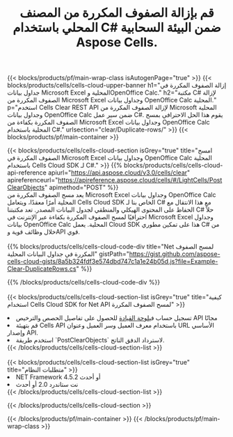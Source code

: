 ﻿---
title:  قم بإزالة الصفوف المكررة من المصنف المحلي باستخدام C# ضمن البيئة السحابية Aspose Cells.
description:  واجهات برمجة التطبيقات السحابية ومجموعات SDK لمسح الصفوف المكررة في Microsoft Excel وOpenOffice Calc باستخدام C#. امسح الصفوف المكررة في جداول البيانات المحلية باستخدام Cells Cloud SDK لـ C#.
---
{{< blocks/products/pf/main-wrap-class isAutogenPage="true" >}}
{{< blocks/products/cells/cells-cloud-upper-banner h1="إزالة الصفوف المكررة في جداول بيانات Microsoft Excel المحلية وOpenOffice Calc." h2="مكتبة C# لإزالة الصفوف المكررة من Microsoft Excel وجداول بيانات OpenOffice Calc المحلية." p="استخدم Cells Clear REST API لإزالة الصفوف المكررة من Microsoft المحلية وجداول بيانات OpenOffice Calc ضمن سير عمل C#. يقوم هذا الحل الاحترافي بمسح الصفوف المكررة بكفاءة من Microsoft Excel وجداول بيانات OpenOffice Calc المحلية باستخدام C#." urlsection="clear/Duplicate-rows/" >}}
{{< blocks/products/pf/main-container >}}

{{< blocks/products/cells/cells-cloud-section isGrey="true" title="امسح الصفوف المكررة في Microsoft Excel وجداول بيانات OpenOffice Calc المحلية باستخدام Cells Cloud SDK لـ C#." >}}
{{% blocks/products/cells/cells-cloud-api-reference apiurl="https://api.aspose.cloud/v3.0/cells/clear" apireferenceurl="https://apireference.aspose.cloud/cells/#/LightCells/PostClearObjects" apimethod="POST" %}}
<br/>
يعد مسح الصفوف المكررة من Microsoft Excel وجداول بيانات OpenOffice Calc المحلية أمرًا معقدًا، ويتعامل Cells Cloud SDK الخاص بنا لـ C# مع هذا الانتقال مع الحفاظ على المحتوى الهيكلي والمنطقي لجدول البيانات المصدر. تعد مكتبتنا C# حلاً احترافيًا لمسح الصفوف المكررة بكفاءة عبر الإنترنت في Microsoft Excel وجداول بيانات OpenOffice Calc المحلية. يعمل Cloud SDK هذا على تمكين مطوري C# من خلال وظائف قوية وAPI قوي.
<br/>
<br/>
{{% blocks/products/cells/cells-cloud-code-div title="Net لمسح الصفوف المكررة في جداول البيانات المحلية" gistPath="https://gist.github.com/aspose-cells-cloud-gists/8a5b324fdf3e574dbd747c1a1e24b05d.js?file=Example-Clear-DuplicateRows.cs" %}}
  
{{% /blocks/products/cells/cells-cloud-code-div %}}
<br/>
<br/>
{{< blocks/products/cells/cells-cloud-section-list isGrey="true" title="كيفية استخدام Cells Cloud SDK for Net API لمسح الصفوف المكررة" >}}
<li> تسجيل حساب في<a href="https://dashboard.aspose.cloud/">لوحة القيادة</a> للحصول على تفاصيل الحصص والترخيص API مجانًا</li>
<li>قم بتهيئة Cells API باستخدام معرف العميل وسر العميل وعنوان URL الأساسي وإصدار API.</li>
<li>استخدم طريقة `PostClearObjects` لاسترداد الدفق الناتج.</li>
{{< /blocks/products/cells/cells-cloud-section-list >}}
<br/>
<br/>
{{< blocks/products/cells/cells-cloud-section-list isGrey="true" title="متطلبات النظام" >}}
<li>NET Framework 4.5.2 أو أحدث</li>
<li>نت ستاندرد 2.0 أو أحدث</li>
{{< /blocks/products/cells/cells-cloud-section-list >}}

{{< /blocks/products/cells/cells-cloud-section >}}

{{< /blocks/products/pf/main-container >}}
{{< /blocks/products/pf/main-wrap-class >}}
